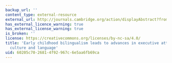 ```yaml
---
backup_url: ''
content_type: external-resource
external_url: http://journals.cambridge.org/action/displayAbstract?fromPage=online&aid=8292914
has_external_licence_warning: true
has_external_license_warning: true
is_broken: ''
license: https://creativecommons.org/licenses/by-nc-sa/4.0/
title: 'Early childhood bilingualism leads to advances in executive attention: Dissociating
  culture and language'
uid: 60205c70-2681-4f92-967c-6e5aa6fb69ca
---
```

